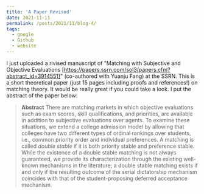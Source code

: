 ```yaml
---
title: 'A Paper Revised'
date: 2021-11-11
permalink: /posts/2021/11/blog-4/
tags:
  - google 
  - Github
  - website
---
```


I just uploaded a rivised manuscript of "Matching with Subjective and Objective Evaluations [https://papers.ssrn.com/sol3/papers.cfm?abstract_id=3914551]" (co-authored with Yuanju Fang) at the SSRN. This is a short theoretical paper (just 15 pages including proofs and references!) on matching theory. It would be really great if you could take a look. I put the abstract of the paper below:

> **Abstract**
> There are matching markets in which objective evaluations such as exam scores, skill qualifications, and priorities, are available in addition to subjective evaluations over agents. To examine these situations, we extend a college admission model by allowing that colleges have two different types of ordinal rankings over students, i.e., common priority order and individual preferences. A matching is called *double stable* if it is both priority stable and preference stable. While the existence of a double stable matching is not always guaranteed, we provide its characterization through the existing well-known mechanisms in the literature; a double stable matching exists if and only if the resulting outcome of the serial dictatorship mechanism coincides with that of the student-proposing deferred acceptance mechanism.
